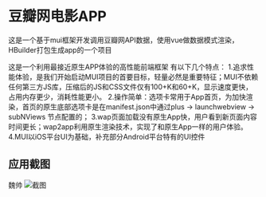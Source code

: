 # 豆瓣网电影APP
这是一个基于mui框架开发调用豆瓣网API数据，使用vue做数据模式渲染，HBuilder打包生成app的一个项目

这是一个利用最接近原生APP体验的高性能前端框架 有以下几个特点：
1.追求性能体验，是我们开始启动MUI项目的首要目标，轻量必然是重要特征；MUI不依赖任何第三方JS库，压缩后的JS和CSS文件仅有100+K和60+K，显示速度更快，占用内存更少，消耗性能更小。
2.操作简单：选项卡常用于App首页，为加快渲染，首页的原生底部选项卡是在manifest.json中通过plus -> launchwebview -> subNViews 节点配置的；
3.wap页面加载没有原生App快，用户看到新页面内容时间更长；wap2app利用原生渲染技术，实现了和原生App一样的用户体验。
4.MUI以iOS平台UI为基础，补充部分Android平台特有的UI控件


## 应用截图

魏帅
![截图](http://img-cdn-qiniu.dcloud.net.cn/uploads/article/20170623/04c03ba9ad4afa7d11735e52c771cf94.png)



